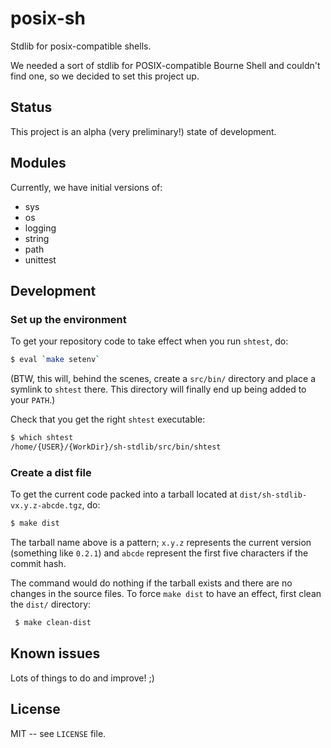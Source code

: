# posix-sh

Stdlib for posix-compatible shells.

We needed a sort of stdlib for POSIX-compatible Bourne Shell and couldn't
find one, so we decided to set this project up.

## Status

This project is an alpha (very preliminary!) state of development.


## Modules

Currently, we have initial versions of:

- sys
- os
- logging
- string
- path
- unittest


## Development

### Set up the environment

To get your repository code to take effect when you run `shtest`, do:

```bash
$ eval `make setenv`
```

(BTW, this will, behind the scenes, create a `src/bin/` directory and place
a symlink to `shtest` there. This directory will finally end up being added
to your `PATH`.)

Check that you get the right `shtest` executable:

```bash
$ which shtest
/home/{USER}/{WorkDir}/sh-stdlib/src/bin/shtest
```
### Create a dist file

To get the current code packed into a tarball located at `dist/sh-stdlib-vx.y.z-abcde.tgz`, do:

```bash
$ make dist
```

The tarball name above is a pattern; `x.y.z` represents the current version (something like `0.2.1`)
and `abcde` represent the first five characters if the commit hash.

The command would do nothing if the tarball exists and there are no changes in the source
files. To force `make dist` to have an effect, first clean the `dist/` directory:

```bash
 $ make clean-dist
```

## Known issues

Lots of things to do and improve! ;)


## License

MIT -- see `LICENSE` file.
